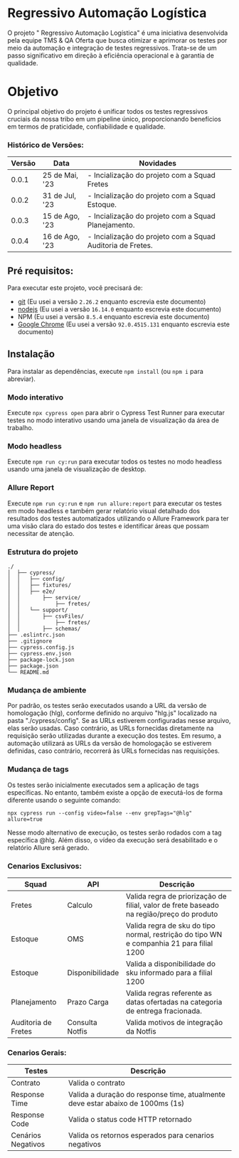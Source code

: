 # Regressivo Automação Logística
O projeto " Regressivo Automação Logística" é uma iniciativa desenvolvida pela  equipe  TMS & QA Oferta que busca otimizar e aprimorar os testes por meio da automação e integração de testes regressivos. Trata-se de um passo significativo em direção à eficiência operacional e à garantia de qualidade.

# Objetivo
O principal objetivo do projeto é unificar todos os testes regressivos cruciais da nossa tribo em um pipeline único, proporcionando benefícios em termos de praticidade, confiabilidade e qualidade.


### Histórico de Versões:

| Versão         | Data           | Novidades                                               |
| -------------- | -------------- | ------------------------------------------------------- |
| 0.0.1          | 25 de Mai, '23 | - Incialização do projeto com a Squad Fretes       |
| 0.0.2          | 31 de Jul, '23 | - Incialização do projeto com a Squad Estoque. |
| 0.0.3          | 15 de Ago, '23 | - Incialização do projeto com a Squad Planejamento.          |
| 0.0.4          | 16 de Ago, '23 | - Incialização do projeto com a Squad Auditoria de Fretes.   |


## Pré requisitos:

Para executar este projeto, você precisará de:

- [git](https://git-scm.com/downloads) (Eu usei a versão `2.26.2` enquanto escrevia este documento)
- [nodejs](https://nodejs.org/en/) (Eu usei a versão `16.14.0` enquanto escrevia este documento)
- NPM (Eu usei a versão `8.5.4` enquanto escrevia este documento)
- [Google Chrome](https://www.google.com/intl/en_us/chrome/) (Eu usei a versão `92.0.4515.131` enquanto escrevia este documento)

## Instalação

Para instalar as dependências, execute `npm install` (ou `npm i` para abreviar).



### Modo interativo

Execute `npx cypress open` para abrir o Cypress Test Runner para executar testes no modo interativo usando uma janela de visualização da área de trabalho.

### Modo headless

Execute `npm run cy:run` para executar todos os testes no modo headless usando uma janela de visualização de desktop.


### Allure Report 
 Execute `npm run cy:run` e `npm run allure:report` para executar os testes em modo headless e também gerar relatório visual detalhado dos resultados dos testes automatizados utilizando o Allure Framework para ter uma visão clara do estado dos testes e identificar áreas que possam necessitar de atenção.



### Estrutura do projeto
```
./
│  ├── cypress/
│  │   ├── config/
│  │   ├── fixtures/
│  │   ├── e2e/
│  │       ├── service/
│  │           ├── fretes/
│  │   └── support/
│  │       ├── csvFiles/
│  │           ├── fretes/
│  │       ├── schemas/       
├── .eslintrc.json
├── .gitignore
├── cypress.config.js
├── cypress.env.json
├── package-lock.json
├── package.json
└── README.md
```



### Mudança de ambiente

Por padrão, os testes serão executados usando a URL da versão de homologação (hlg), conforme definido no arquivo "hlg.js" localizado na pasta "./cypress/config". Se as URLs estiverem configuradas nesse arquivo, elas serão usadas. Caso contrário, as URLs fornecidas diretamente na requisição serão utilizadas durante a execução dos testes. Em resumo, a automação utilizará as URLs da versão de homologação se estiverem definidas, caso contrário, recorrerá às URLs fornecidas nas requisições.

### Mudança de tags

Os testes serão inicialmente executados sem a aplicação de tags específicas. No entanto, também existe a opção de executá-los de forma diferente usando o seguinte comando:

`npx cypress run --config video=false --env grepTags="@hlg"  allure=true`

Nesse modo alternativo de execução, os testes serão rodados com a tag específica @hlg. Além disso, o vídeo da execução será desabilitado e o relatório Allure será gerado.




### Cenarios Exclusivos: 

| Squad| API | Descrição 
|--|--|--|
|Fretes| Calculo | Valida regra de priorização de filial, valor de frete baseado na região/preço do produto |
|Estoque| OMS | Valida regra de sku do tipo normal, restrição do tipo WN e companhia 21 para filial 1200 |
|Estoque| Disponibilidade | Valida a disponibilidade do sku informado para a filial 1200 |
|Planejamento| Prazo Carga | Valida regras referente as datas ofertadas na categoria de entrega fracionada. |
|Auditoria de Fretes| Consulta Notfis | Valida motivos de integração da Notfis |


### Cenarios Gerais: 

| Testes| Descrição |
|--|--|
|Contrato| Valida o contrato |
|Response Time| Valida a duração do response time, atualmente deve estar abaixo de 1000ms (1s) |
|Response Code| Valida o status code HTTP retornado |
|Cenários Negativos| Valida os retornos esperados para cenarios negativos |


